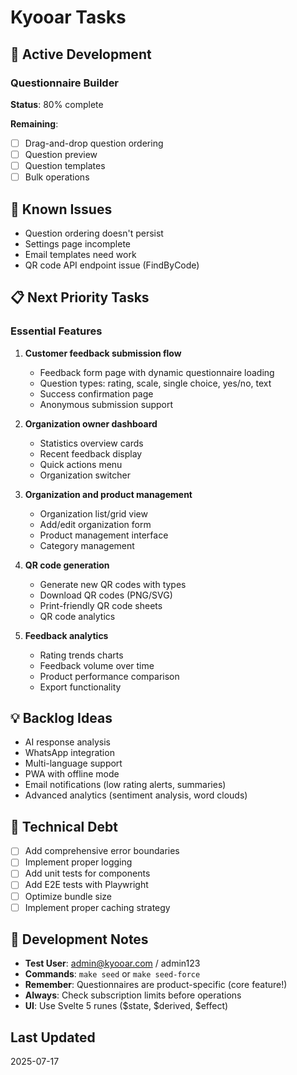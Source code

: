 # Kyooar Tasks

## 🚧 Active Development

### Questionnaire Builder

**Status**: 80% complete

**Remaining**:

- [ ] Drag-and-drop question ordering
- [ ] Question preview
- [ ] Question templates
- [ ] Bulk operations

## 🐛 Known Issues

- Question ordering doesn't persist
- Settings page incomplete
- Email templates need work
- QR code API endpoint issue (FindByCode)

## 📋 Next Priority Tasks

### Essential Features

1. **Customer feedback submission flow**
   - Feedback form page with dynamic questionnaire loading
   - Question types: rating, scale, single choice, yes/no, text
   - Success confirmation page
   - Anonymous submission support

2. **Organization owner dashboard**
   - Statistics overview cards
   - Recent feedback display
   - Quick actions menu
   - Organization switcher

3. **Organization and product management**
   - Organization list/grid view
   - Add/edit organization form
   - Product management interface
   - Category management

4. **QR code generation**
   - Generate new QR codes with types
   - Download QR codes (PNG/SVG)
   - Print-friendly QR code sheets
   - QR code analytics

5. **Feedback analytics**
   - Rating trends charts
   - Feedback volume over time
   - Product performance comparison
   - Export functionality

## 💡 Backlog Ideas

- AI response analysis
- WhatsApp integration
- Multi-language support
- PWA with offline mode
- Email notifications (low rating alerts, summaries)
- Advanced analytics (sentiment analysis, word clouds)

## 🔧 Technical Debt

- [ ] Add comprehensive error boundaries
- [ ] Implement proper logging
- [ ] Add unit tests for components
- [ ] Add E2E tests with Playwright
- [ ] Optimize bundle size
- [ ] Implement proper caching strategy

## 📝 Development Notes

- **Test User**: admin@kyooar.com / admin123
- **Commands**: `make seed` or `make seed-force`
- **Remember**: Questionnaires are product-specific (core feature!)
- **Always**: Check subscription limits before operations
- **UI**: Use Svelte 5 runes ($state, $derived, $effect)

## Last Updated

2025-07-17
